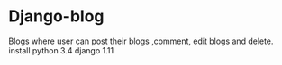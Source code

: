 # Django-blog
Blogs where user can post their blogs ,comment, edit blogs and delete.
install python 3.4
django 1.11
